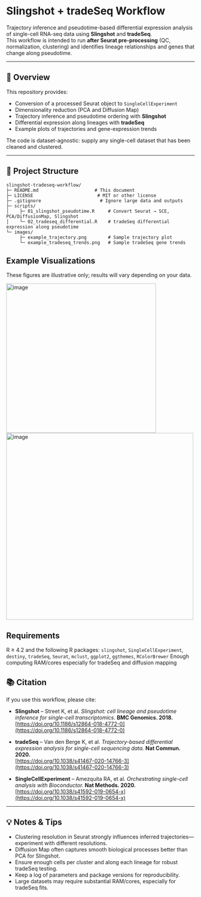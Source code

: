 # Slingshot + tradeSeq Workflow

Trajectory inference and pseudotime-based differential expression analysis of single-cell RNA-seq data using **Slingshot** and **tradeSeq**.  
This workflow is intended to run **after Seurat pre-processing** (QC, normalization, clustering) and identifies lineage relationships and genes that change along pseudotime.

---

## 🚀 Overview

This repository provides:

* Conversion of a processed Seurat object to `SingleCellExperiment`
* Dimensionality reduction (PCA and Diffusion Map)
* Trajectory inference and pseudotime ordering with **Slingshot**
* Differential expression along lineages with **tradeSeq**
* Example plots of trajectories and gene-expression trends

The code is dataset-agnostic: supply any single-cell dataset that has been cleaned and clustered.

---

## 📁 Project Structure
```text
slingshot-tradeseq-workflow/
├─ README.md                     # This document
├─ LICENSE                        # MIT or other license
├─ .gitignore                      # Ignore large data and outputs
├─ scripts/
│    ├─ 01_slingshot_pseudotime.R     # Convert Seurat → SCE, PCA/DiffusionMap, Slingshot
│    └─ 02_tradeseq_differential.R    # tradeSeq differential expression along pseudotime
└─ images/
     ├─ example_trajectory.png        # Sample trajectory plot
     └─ example_tradeseq_trends.png   # Sample tradeSeq gene trends
```

## Example Visualizations
These figures are illustrative only; results will vary depending on your data.

<img width="400" height="400" alt="image" src="https://github.com/user-attachments/assets/8f4ff7c9-e9e9-4993-9fb1-deffb67be1cb" />
<img width="500" height="500" alt="image" src="https://github.com/user-attachments/assets/e7aeee75-7b50-421f-947b-cb984967a56e" />



## Requirements
R ≥ 4.2 and the following R packages:
`slingshot`, `SingleCellExperiment`, `destiny`, `tradeSeq`, `Seurat`, `mclust`, `ggplot2`, `ggthemes`, `RColorBrewer`
Enough computing RAM/cores especially for tradeSeq and diffusion mapping

## 📚 Citation

If you use this workflow, please cite:

* **Slingshot** – Street K, et al. *Slingshot: cell lineage and pseudotime inference for single-cell transcriptomics.* **BMC Genomics. 2018.**  
  [https://doi.org/10.1186/s12864-018-4772-0](https://doi.org/10.1186/s12864-018-4772-0)

* **tradeSeq** – Van den Berge K, et al. *Trajectory-based differential expression analysis for single-cell sequencing data.* **Nat Commun. 2020.**  
  [https://doi.org/10.1038/s41467-020-14766-3](https://doi.org/10.1038/s41467-020-14766-3)

* **SingleCellExperiment** – Amezquita RA, et al. *Orchestrating single-cell analysis with Bioconductor.* **Nat Methods. 2020.**  
  [https://doi.org/10.1038/s41592-019-0654-x](https://doi.org/10.1038/s41592-019-0654-x)



---

## 💡 Notes & Tips

* Clustering resolution in Seurat strongly influences inferred trajectories—experiment with different resolutions.
* Diffusion Map often captures smooth biological processes better than PCA for Slingshot.
* Ensure enough cells per cluster and along each lineage for robust tradeSeq testing.
* Keep a log of parameters and package versions for reproducibility.
* Large datasets may require substantial RAM/cores, especially for tradeSeq fits.

